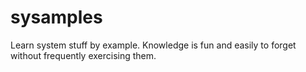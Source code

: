 # sysamples

Learn system stuff by example. Knowledge is fun and easily to forget without frequently exercising them.
